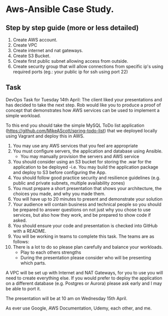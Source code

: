 # Aws-Ansible Case Study.
## **Step by step guide (more or less detailed)**
1. Create AWS account. 
2. Create VPC
3. Create internet and nat gateways. 
4. Create S3 Bucket. 
5. Create first public subnet allowing access from outside. 
6. Create security group that will allow connections from specific ip's using required ports (eg.: your public ip for ssh using port 22)

## **Task**

DevOps Task for Tuesday 14th April:
The client liked your presentations and has decided to take the next step.  Rob would like you to produce a proof of concept that demonstrates how AWS services can be used to implement a simple workload.

To this end you should take the simple MySQL ToDo list application (https://github.com/MikeAScott/spring-todo-list) that we deployed locally using Vagrant and deploy this in AWS.

1.	You may use any AWS services that you feel are appropriate
2.	You must configure servers, the application and database using Ansible.
    -	You may manually provision the servers and AWS service
3.	You should consider using an S3 bucket for storing the .war for the application to be deployed
    -i.e. You may build the application package and deploy to S3 before configuring the App.
4.	You should follow good practice security and resilience guidelines (e.g. public and private subnets, multiple availability zones)
5.	You must prepare a short presentation that shows your architecture, the choices you made, and why you made them.
6.	You will have up to 20 minutes to present and demonstrate your solution
7.	Your audience will contain business and technical people so you should be prepared to answer questions on not just why you chose to use services, but also how they   work, and be prepared to show code if asked.
8.	You should ensure your code and presentation is checked into GitHub with a README.
9.	You will be working in teams to complete this task. The teams are as follows:
10.	There is a lot to do so please plan carefully and balance your workloads.
    - Play to each others strengths
    - During the presentation please consider who will be presenting which parts.

A VPC will be set up with Internet and NAT Gateways, for you to use you will need to create everything else.
If you would prefer to deploy the application on a different database (e.g. Postgres or Aurora) please ask early and I may be able to port it.

The presentation will be at 10 am on Wednesday 15th April.
 
As ever use Google, AWS Documentation, Udemy, each other, and me.
